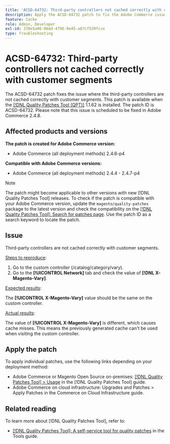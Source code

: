 ```yaml
---
title: 'ACSD-64732: Third-party controllers not cached correctly with customer segments'
description: Apply the ACSD-64732 patch to fix the Adobe Commerce issue where third-party controllers are not cached correctly with customer segments.
feature: Cache
role: Admin, Developer
exl-id: 378e5a96-06dd-4796-9e45-a67cf539fcce
type: Troubleshooting
---
```

# ACSD-64732: Third-party controllers not cached correctly with customer segments

The ACSD-64732 patch fixes the issue where the third-party controllers are not cached correctly with customer segments. This patch is available when the [[!DNL Quality Patches Tool (QPT)]](/help/tools/quality-patches-tool/quality-patches-tool-to-self-serve-quality-patches.md) 1.1.62 is installed. The patch ID is ACSD-64732. Please note that this issue is scheduled to be fixed in Adobe Commerce 2.4.8.

## Affected products and versions

**The patch is created for Adobe Commerce version:**

* Adobe Commerce (all deployment methods) 2.4.6-p4

**Compatible with Adobe Commerce versions:**

* Adobe Commerce (all deployment methods) 2.4.4 - 2.4.7-p4

>[!NOTE]
>
>The patch might become applicable to other versions with new [!DNL Quality Patches Tool] releases. To check if the patch is compatible with your Adobe Commerce version, update the `magento/quality-patches` package to the latest version and check the compatibility on the [[!DNL Quality Patches Tool]: Search for patches page](https://experienceleague.adobe.com/tools/commerce-quality-patches/index.html). Use the patch ID as a search keyword to locate the patch.

## Issue

Third-party controllers are not cached correctly with customer segments.

<u>Steps to reproduce</u>:

1. Go to the custom controller (/catalog/category/vary).
1. Go to the **[!UICONTROL Network]** tab and check the value of **[!DNL X-Magento-Vary]**.

<u>Expected results</u>:

The **[!UICONTROL X-Magento-Vary]** value should be the same on the custom controller.

<u>Actual results</u>:

The value of **[!UICONTROL X-Magento-Vary]** is different, which causes cache misses. This means the previously generated cache can't be used when visiting the custom controller.

## Apply the patch

To apply individual patches, use the following links depending on your deployment method:

* Adobe Commerce or Magento Open Source on-premises: [[!DNL Quality Patches Tool] > Usage](/help/tools/quality-patches-tool/usage.md) in the [!DNL Quality Patches Tool] guide.
* Adobe Commerce on cloud infrastructure: Upgrades and Patches > Apply Patches in the Commerce on Cloud Infrastructure guide.

## Related reading

To learn more about [!DNL Quality Patches Tool], refer to:

* [[!DNL Quality Patches Tool]: A self-service tool for quality patches](/help/tools/quality-patches-tool/quality-patches-tool-to-self-serve-quality-patches.md) in the Tools guide.
